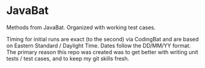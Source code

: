 JavaBat
=======

Methods from JavaBat. Organized with working test cases.

Timing for initial runs are exact (to the second) via CodingBat and are based on Eastern Standard / Daylight Time.
Dates follow the DD/MM/YY format.
The primary reason this repo was created was to get better with writing unit tests / test cases, and to keep my git skills fresh.